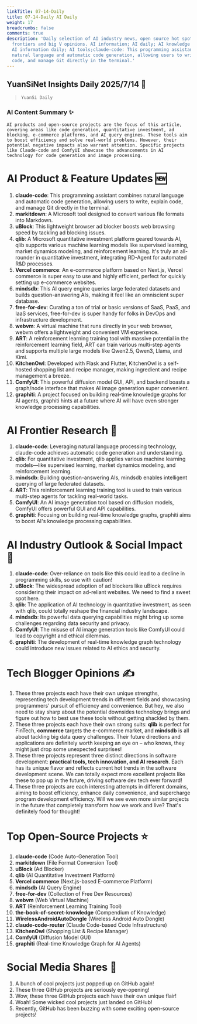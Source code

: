 ```yaml
---
linkTitle: 07-14-Daily
title: 07-14-Daily AI Daily
weight: 17
breadcrumbs: false
comments: true
description: 'Daily selection of AI industry news, open source hot spots, academic
  frontiers and big V opinions. AI information; AI daily; AI knowledge base; AI tutorials;
  AI information daily; AI tools;claude-code: This programming assistant combines
  natural language and automatic code generation, allowing users to write, explain
  code, and manage Git directly in the terminal.'
---
```

## YuanSiNet Insights Daily 2025/7/14 🚀

> `YuanSi Daily`

### AI Content Summary ✨

```
AI products and open-source projects are the focus of this article, covering areas like code generation, quantitative investment, ad blocking, e-commerce platforms, and AI query engines. These tools aim to boost efficiency and solve real-world problems. However, their potential negative impacts also warrant attention. Specific projects like Claude-code and ComfyUI showcase the advancements in AI technology for code generation and image processing.
```

# AI Product & Feature Updates 🆕

1.  **claude-code**: This programming assistant combines natural language and automatic code generation, allowing users to write, explain code, and manage Git directly in the terminal.
2.  **markitdown**: A Microsoft tool designed to convert various file formats into Markdown.
3.  **uBlock**: This lightweight browser ad blocker boosts web browsing speed by tackling ad blocking issues.
4.  **qlib**: A Microsoft quantitative investment platform geared towards AI, qlib supports various machine learning models like supervised learning, market dynamics modeling, and reinforcement learning. It's truly an all-rounder in quantitative investment, integrating RD-Agent for automated R&D processes.
5.  **Vercel commerce**: An e-commerce platform based on Next.js, Vercel commerce is super easy to use and highly efficient, perfect for quickly setting up e-commerce websites.
6.  **mindsdb**: This AI query engine queries large federated datasets and builds question-answering AIs, making it feel like an omniscient super database.
7.  **free-for-dev**: Curating a ton of trial or basic versions of SaaS, PaaS, and IaaS services, free-for-dev is super handy for folks in DevOps and infrastructure development.
8.  **webvm**: A virtual machine that runs directly in your web browser, webvm offers a lightweight and convenient VM experience.
9.  **ART**: A reinforcement learning training tool with massive potential in the reinforcement learning field, ART can train various multi-step agents and supports multiple large models like Qwen2.5, Qwen3, Llama, and Kimi.
10. **KitchenOwl**: Developed with Flask and Flutter, KitchenOwl is a self-hosted shopping list and recipe manager, making ingredient and recipe management a breeze.
11. **ComfyUI**: This powerful diffusion model GUI, API, and backend boasts a graph/node interface that makes AI image generation super convenient.
12. **graphiti**: A project focused on building real-time knowledge graphs for AI agents, graphiti hints at a future where AI will have even stronger knowledge processing capabilities.

# AI Frontier Research 🔬

1.  **claude-code**: Leveraging natural language processing technology, claude-code achieves automatic code generation and understanding.
2.  **qlib**: For quantitative investment, qlib applies various machine learning models—like supervised learning, market dynamics modeling, and reinforcement learning.
3.  **mindsdb**: Building question-answering AIs, mindsdb enables intelligent querying of large federated datasets.
4.  **ART**: This reinforcement learning training tool is used to train various multi-step agents for tackling real-world tasks.
5.  **ComfyUI**: An AI image generation tool based on diffusion models, ComfyUI offers powerful GUI and API capabilities.
6.  **graphiti**: Focusing on building real-time knowledge graphs, graphiti aims to boost AI's knowledge processing capabilities.

# AI Industry Outlook & Social Impact 🤔

1.  **claude-code**: Over-reliance on tools like this could lead to a decline in programming skills, so use with caution!
2.  **uBlock**: The widespread adoption of ad blockers like uBlock requires considering their impact on ad-reliant websites. We need to find a sweet spot here.
3.  **qlib**: The application of AI technology in quantitative investment, as seen with qlib, could totally reshape the financial industry landscape.
4.  **mindsdb**: Its powerful data querying capabilities might bring up some challenges regarding data security and privacy.
5.  **ComfyUI**: The misuse of AI image generation tools like ComfyUI could lead to copyright and ethical dilemmas.
6.  **graphiti**: The development of real-time knowledge graph technology could introduce new issues related to AI ethics and security.

# Tech Blogger Opinions ✍️

1.  These three projects each have their own unique strengths, representing tech development trends in different fields and showcasing programmers' pursuit of efficiency and convenience. But hey, we also need to stay sharp about the potential downsides technology brings and figure out how to best use these tools without getting shackled by them.
2.  These three projects each have their own strong suits: **qlib** is perfect for FinTech, **commerce** targets the e-commerce market, and **mindsdb** is all about tackling big data query challenges. Their future directions and applications are definitely worth keeping an eye on – who knows, they might just drop some unexpected surprises!
3.  These three projects represent three distinct directions in software development: **practical tools, tech innovation, and AI research**. Each has its unique flavor and reflects current hot trends in the software development scene. We can totally expect more excellent projects like these to pop up in the future, driving software dev tech ever forward!
4.  These three projects are each interesting attempts in different domains, aiming to boost efficiency, enhance daily convenience, and supercharge program development efficiency. Will we see even more similar projects in the future that completely transform how we work and live? That's definitely food for thought!

# Top Open-Source Projects ⭐

1.  **claude-code** (Code Auto-Generation Tool)
2.  **markitdown** (File Format Conversion Tool)
3.  **uBlock** (Ad Blocker)
4.  **qlib** (AI Quantitative Investment Platform)
5.  **Vercel commerce** (Next.js-based E-commerce Platform)
6.  **mindsdb** (AI Query Engine)
7.  **free-for-dev** (Collection of Free Dev Resources)
8.  **webvm** (Web Virtual Machine)
9.  **ART** (Reinforcement Learning Training Tool)
10. **the-book-of-secret-knowledge** (Compendium of Knowledge)
11. **WirelessAndroidAutoDongle** (Wireless Android Auto Dongle)
12. **claude-code-router** (Claude Code-based Code Infrastructure)
13. **KitchenOwl** (Shopping List & Recipe Manager)
14. **ComfyUI** (Diffusion Model GUI)
15. **graphiti** (Real-time Knowledge Graph for AI Agents)

# Social Media Shares 💬

1.  A bunch of cool projects just popped up on GitHub again!
2.  These three GitHub projects are seriously eye-opening!
3.  Wow, these three GitHub projects each have their own unique flair!
4.  Woah! Some wicked cool projects just landed on GitHub!
5.  Recently, GitHub has been buzzing with some exciting open-source projects!